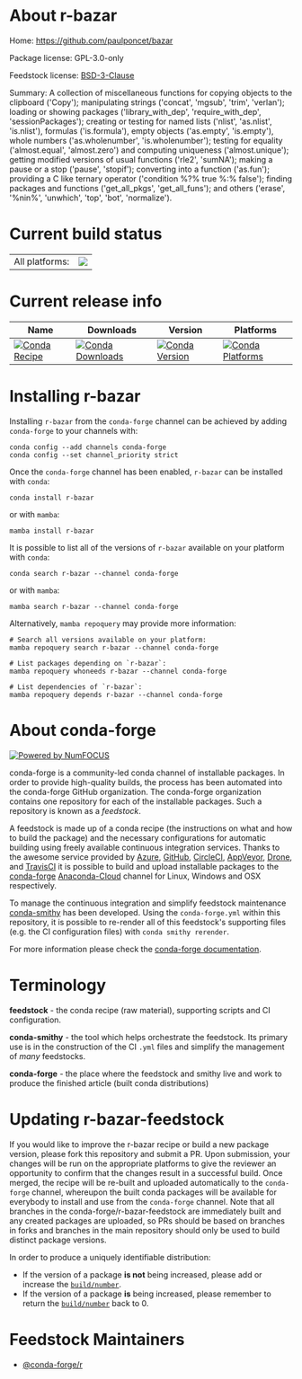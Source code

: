 About r-bazar
=============

Home: https://github.com/paulponcet/bazar

Package license: GPL-3.0-only

Feedstock license: [BSD-3-Clause](https://github.com/conda-forge/r-bazar-feedstock/blob/main/LICENSE.txt)

Summary: A collection of miscellaneous functions for  copying objects to the clipboard ('Copy'); manipulating strings ('concat', 'mgsub', 'trim', 'verlan');  loading or showing packages ('library_with_dep', 'require_with_dep',  'sessionPackages');  creating or testing for named lists ('nlist', 'as.nlist', 'is.nlist'),  formulas ('is.formula'), empty objects ('as.empty', 'is.empty'),  whole numbers ('as.wholenumber', 'is.wholenumber');  testing for equality ('almost.equal', 'almost.zero') and computing  uniqueness ('almost.unique');  getting modified versions of usual functions ('rle2', 'sumNA');  making a pause or a stop ('pause', 'stopif');  converting into a function ('as.fun');  providing a C like ternary operator ('condition %?% true %:% false');  finding packages and functions ('get_all_pkgs', 'get_all_funs'); and others ('erase', '%nin%', 'unwhich', 'top', 'bot', 'normalize'). 

Current build status
====================


<table><tr><td>All platforms:</td>
    <td>
      <a href="https://dev.azure.com/conda-forge/feedstock-builds/_build/latest?definitionId=7915&branchName=main">
        <img src="https://dev.azure.com/conda-forge/feedstock-builds/_apis/build/status/r-bazar-feedstock?branchName=main">
      </a>
    </td>
  </tr>
</table>

Current release info
====================

| Name | Downloads | Version | Platforms |
| --- | --- | --- | --- |
| [![Conda Recipe](https://img.shields.io/badge/recipe-r--bazar-green.svg)](https://anaconda.org/conda-forge/r-bazar) | [![Conda Downloads](https://img.shields.io/conda/dn/conda-forge/r-bazar.svg)](https://anaconda.org/conda-forge/r-bazar) | [![Conda Version](https://img.shields.io/conda/vn/conda-forge/r-bazar.svg)](https://anaconda.org/conda-forge/r-bazar) | [![Conda Platforms](https://img.shields.io/conda/pn/conda-forge/r-bazar.svg)](https://anaconda.org/conda-forge/r-bazar) |

Installing r-bazar
==================

Installing `r-bazar` from the `conda-forge` channel can be achieved by adding `conda-forge` to your channels with:

```
conda config --add channels conda-forge
conda config --set channel_priority strict
```

Once the `conda-forge` channel has been enabled, `r-bazar` can be installed with `conda`:

```
conda install r-bazar
```

or with `mamba`:

```
mamba install r-bazar
```

It is possible to list all of the versions of `r-bazar` available on your platform with `conda`:

```
conda search r-bazar --channel conda-forge
```

or with `mamba`:

```
mamba search r-bazar --channel conda-forge
```

Alternatively, `mamba repoquery` may provide more information:

```
# Search all versions available on your platform:
mamba repoquery search r-bazar --channel conda-forge

# List packages depending on `r-bazar`:
mamba repoquery whoneeds r-bazar --channel conda-forge

# List dependencies of `r-bazar`:
mamba repoquery depends r-bazar --channel conda-forge
```


About conda-forge
=================

[![Powered by
NumFOCUS](https://img.shields.io/badge/powered%20by-NumFOCUS-orange.svg?style=flat&colorA=E1523D&colorB=007D8A)](https://numfocus.org)

conda-forge is a community-led conda channel of installable packages.
In order to provide high-quality builds, the process has been automated into the
conda-forge GitHub organization. The conda-forge organization contains one repository
for each of the installable packages. Such a repository is known as a *feedstock*.

A feedstock is made up of a conda recipe (the instructions on what and how to build
the package) and the necessary configurations for automatic building using freely
available continuous integration services. Thanks to the awesome service provided by
[Azure](https://azure.microsoft.com/en-us/services/devops/), [GitHub](https://github.com/),
[CircleCI](https://circleci.com/), [AppVeyor](https://www.appveyor.com/),
[Drone](https://cloud.drone.io/welcome), and [TravisCI](https://travis-ci.com/)
it is possible to build and upload installable packages to the
[conda-forge](https://anaconda.org/conda-forge) [Anaconda-Cloud](https://anaconda.org/)
channel for Linux, Windows and OSX respectively.

To manage the continuous integration and simplify feedstock maintenance
[conda-smithy](https://github.com/conda-forge/conda-smithy) has been developed.
Using the ``conda-forge.yml`` within this repository, it is possible to re-render all of
this feedstock's supporting files (e.g. the CI configuration files) with ``conda smithy rerender``.

For more information please check the [conda-forge documentation](https://conda-forge.org/docs/).

Terminology
===========

**feedstock** - the conda recipe (raw material), supporting scripts and CI configuration.

**conda-smithy** - the tool which helps orchestrate the feedstock.
                   Its primary use is in the construction of the CI ``.yml`` files
                   and simplify the management of *many* feedstocks.

**conda-forge** - the place where the feedstock and smithy live and work to
                  produce the finished article (built conda distributions)


Updating r-bazar-feedstock
==========================

If you would like to improve the r-bazar recipe or build a new
package version, please fork this repository and submit a PR. Upon submission,
your changes will be run on the appropriate platforms to give the reviewer an
opportunity to confirm that the changes result in a successful build. Once
merged, the recipe will be re-built and uploaded automatically to the
`conda-forge` channel, whereupon the built conda packages will be available for
everybody to install and use from the `conda-forge` channel.
Note that all branches in the conda-forge/r-bazar-feedstock are
immediately built and any created packages are uploaded, so PRs should be based
on branches in forks and branches in the main repository should only be used to
build distinct package versions.

In order to produce a uniquely identifiable distribution:
 * If the version of a package **is not** being increased, please add or increase
   the [``build/number``](https://docs.conda.io/projects/conda-build/en/latest/resources/define-metadata.html#build-number-and-string).
 * If the version of a package **is** being increased, please remember to return
   the [``build/number``](https://docs.conda.io/projects/conda-build/en/latest/resources/define-metadata.html#build-number-and-string)
   back to 0.

Feedstock Maintainers
=====================

* [@conda-forge/r](https://github.com/conda-forge/r/)

